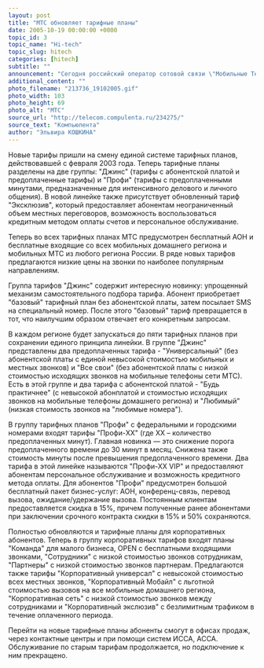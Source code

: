 ```yaml
---
layout: post
title: "МТС обновляет тарифные планы"
date: 2005-10-19 00:00:00 +0000
topic_id: 3
topic_name: "Hi-tech"
topic_slug: hitech
categories: [hitech]
subtitle: ""
announcement: "Сегодня российский оператор сотовой связи \"Мобильные ТелеСистемы\" объявил о полном изменении своих тарифных планов. Запуск обновленной линейки тарифов будет проходить поэтапно и стартует 21 октября."
additional_content: ""
photo_filename: "213736_19102005.gif"
photo_width: 103
photo_height: 69
photo_alt: "МТС"
source_url: "http://telecom.compulenta.ru/234275/"
source_text: "Компьюлента"
author: "Эльвира КОШКИНА"
---
```

Новые тарифы пришли на смену единой системе тарифных планов, действовавшей с февраля 2003 года. Теперь тарифные планы разделены на две группы: "Джинс" (тарифы с абонентской платой и предоплаченные тарифы) и "Профи" (тарифы с предоплаченными минутами, предназначенные для интенсивного делового и личного общения). В новой линейке также присутствует обновленный тариф "Эксклюзив", который предоставляет абонентам неограниченный объем местных переговоров, возможность воспользоваться кредитным методом оплаты счетов и персональное обслуживание.

Теперь во всех тарифных планах МТС предусмотрен бесплатный АОН и бесплатные входящие со всех мобильных домашнего региона и мобильных МТС из любого региона России. В ряде новых тарифов предлагаются низкие цены на звонки по наиболее популярным направлениям.

Группа тарифов "Джинс" содержит интересную новинку: упрощенный механизм самостоятельного подбора тарифа. Абонент приобретает "базовый" тарифный план без абонентской платы, затем посылает SMS на специальный номер. После этого "базовый" тариф превращается в тот, что наилучшим образом отвечает его конкретным запросам.

В каждом регионе будет запускаться до пяти тарифных планов при сохранении единого принципа линейки. В группе "Джинс" представлены два предоплаченных тарифа - "Универсальный" (без абонентской платы с единой невысокой стоимостью мобильных и местных звонков) и "Все свои" (без абонентской платы с низкой стоимостью исходящих звонков на мобильные телефоны сети МТС). Есть в этой группе и два тарифа с абонентской платой - "Будь практичнее" (с невысокой абонплатой и стоимостью исходящих звонков на мобильные телефоны домашнего региона) и "Любимый" (низкая стоимость звонков на "любимые номера").

В группу тарифных планов "Профи" с федеральными и городскими номерами входят тарифы "Профи-XX" (где ХХ – количество предоплаченных минут). Главная новинка &mdash; это снижение порога предоплаченного времени до 30 минут в месяц. Снижена также стоимость минуты после превышения предоплаченного времени. Два тарифа в этой линейке называются "Профи-ХХ VIP" и предоставляют абонентам персональное обслуживание и возможность кредитного метода оплаты. Для абонентов "Профи" предусмотрен большой бесплатный пакет бизнес-услуг: АОН, конференц-связь, перевод вызова, ожидание/удержание вызова. Постоянным клиентам предоставляется скидка в 15%, причем полученные ранее абонентами при заключении срочного контракта скидки в 15% и 50% сохраняются.

Полностью обновляются и тарифные планы для корпоративных абонентов. Теперь в группу корпоративных тарифов входят планы "Команда" для малого бизнеса, OPEN с бесплатными входящими звонками, "Сотрудники" с низкой стоимостью звонков сотрудникам, "Партнеры" с низкой стоимостью звонков партнерам. Предлагаются также тарифы "Корпоративный универсал" с невысокой стоимостью всех местных звонков, "Корпоративный Мобайл" с льготной стоимостью вызовов на все мобильные домашнего региона, "Корпоративная сеть" с низкой стоимостью звонков между сотрудниками и "Корпоративный экслюзив" с безлимитным трафиком в течение оплаченного периода.

Перейти на новые тарифные планы абоненты смогут в офисах продаж, через контактные центры и при помощи систем ИССА, АССА. Обслуживание по старым тарифам продолжается, но подключение к ним прекращено.

